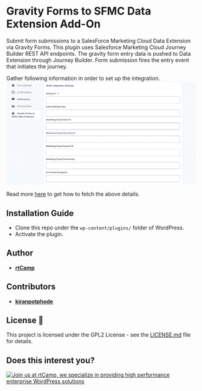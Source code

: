 # Gravity Forms to SFMC Data Extension Add-On

Submit form submissions to a SalesForce Marketing Cloud Data Extension via Gravity Forms.
This plugin uses Salesforce Marketing Cloud Journey Builder REST API endpoints. The gravity form entry data is pushed to Data Extension through Journey Builder.
Form submission fires the entry event that initiates the journey.

Gather following information in order to set up the integration.
![alt text](gravityforms-sfmc-data-extension.png)

Read more [here](https://rtcamp.com/blog/gravityform-to-salesforce-data-extension/) to get how to fetch the above details. 

## Installation Guide

* Clone this repo under the `wp-content/plugins/` folder of WordPress.
* Activate the plugin.

## Author

* **[rtCamp](https://rtcamp.com)**

## Contributors

* **[kiranpotphode](https://github.com/kiranpotphode)**

## License :page_with_curl:

This project is licensed under the GPL2 License - see the [LICENSE.md](LICENSE.md) file for details.
## Does this interest you?

<a href="https://rtcamp.com/"><img src="https://rtcamp.com/wp-content/uploads/sites/2/2019/04/github-banner@2x.png" alt="Join us at rtCamp, we specialize in providing high performance enterprise WordPress solutions"></a>